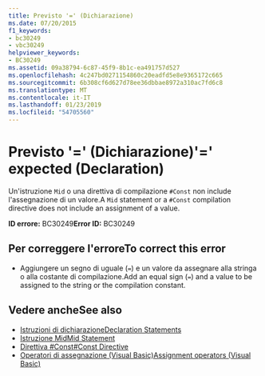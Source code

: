 ```yaml
---
title: Previsto '=' (Dichiarazione)
ms.date: 07/20/2015
f1_keywords:
- bc30249
- vbc30249
helpviewer_keywords:
- BC30249
ms.assetid: 09a38794-6c87-45f9-8b1c-ea491757d527
ms.openlocfilehash: 4c247bd0271154860c20eadfd5e8e9365172c665
ms.sourcegitcommit: 6b308cf6d627d78ee36dbbae8972a310ac7fd6c8
ms.translationtype: MT
ms.contentlocale: it-IT
ms.lasthandoff: 01/23/2019
ms.locfileid: "54705560"
---
```

# <a name="-expected-declaration"></a><span data-ttu-id="0afae-102">Previsto '=' (Dichiarazione)</span><span class="sxs-lookup"><span data-stu-id="0afae-102">'=' expected (Declaration)</span></span>
<span data-ttu-id="0afae-103">Un'istruzione `Mid` o una direttiva di compilazione `#Const` non include l'assegnazione di un valore.</span><span class="sxs-lookup"><span data-stu-id="0afae-103">A `Mid` statement or a `#Const` compilation directive does not include an assignment of a value.</span></span>  
  
 <span data-ttu-id="0afae-104">**ID errore:** BC30249</span><span class="sxs-lookup"><span data-stu-id="0afae-104">**Error ID:** BC30249</span></span>  
  
## <a name="to-correct-this-error"></a><span data-ttu-id="0afae-105">Per correggere l'errore</span><span class="sxs-lookup"><span data-stu-id="0afae-105">To correct this error</span></span>  
  
-   <span data-ttu-id="0afae-106">Aggiungere un segno di uguale (`=`) e un valore da assegnare alla stringa o alla costante di compilazione.</span><span class="sxs-lookup"><span data-stu-id="0afae-106">Add an equal sign (`=`) and a value to be assigned to the string or the compilation constant.</span></span>  
  
## <a name="see-also"></a><span data-ttu-id="0afae-107">Vedere anche</span><span class="sxs-lookup"><span data-stu-id="0afae-107">See also</span></span>
- [<span data-ttu-id="0afae-108">Istruzioni di dichiarazione</span><span class="sxs-lookup"><span data-stu-id="0afae-108">Declaration Statements</span></span>](~/docs/visual-basic/programming-guide/language-features/statements.md#declaration-statements)
- [<span data-ttu-id="0afae-109">Istruzione Mid</span><span class="sxs-lookup"><span data-stu-id="0afae-109">Mid Statement</span></span>](../../visual-basic/language-reference/statements/mid-statement.md)
- [<span data-ttu-id="0afae-110">Direttiva #Const</span><span class="sxs-lookup"><span data-stu-id="0afae-110">#Const Directive</span></span>](../../visual-basic/language-reference/directives/const-directive.md)
- [<span data-ttu-id="0afae-111">Operatori di assegnazione (Visual Basic)</span><span class="sxs-lookup"><span data-stu-id="0afae-111">Assignment operators (Visual Basic)</span></span>](~/docs/visual-basic/language-reference/operators/assignment-operators.md)
